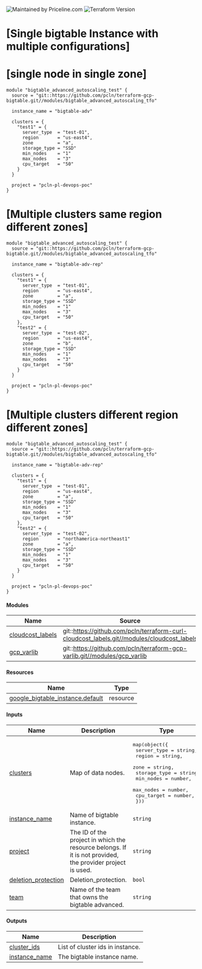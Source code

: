 ![Maintained by Priceline.com](https://img.shields.io/badge/maintained%20by-priceline.com-blue)
![Terraform Version](https://img.shields.io/badge/tf-%3E%3D0.12.0-blue.svg)

# [Single bigtable Instance with multiple configurations]
# [single node in single zone]
```
module "bigtable_advanced_autoscaling_test" {
  source = "git::https://github.com/pcln/terraform-gcp-bigtable.git//modules/bigtable_advanced_autoscaling_tfo"

  instance_name = "bigtable-adv"

  clusters = {
    "test1" = {
      server_type  = "test-01",
      region       = "us-east4",
      zone         = "a",
      storage_type = "SSD"
      min_nodes    = "1"
      max_nodes    = "3"
      cpu_target   = "50"
    }
  }

  project = "pcln-pl-devops-poc"
}
```

# [Multiple clusters same region different zones]
```
module "bigtable_advanced_autoscaling_test" {
  source = "git::https://github.com/pcln/terraform-gcp-bigtable.git//modules/bigtable_advanced_autoscaling_tfo"

  instance_name = "bigtable-adv-rep"

  clusters = {
    "test1" = {
      server_type  = "test-01",
      region       = "us-east4",
      zone         = "a",
      storage_type = "SSD"
      min_nodes    = "1"
      max_nodes    = "3"
      cpu_target   = "50"
    },
    "test2" = {
      server_type  = "test-02",
      region       = "us-east4",
      zone         = "b",
      storage_type = "SSD"
      min_nodes    = "1"
      max_nodes    = "3"
      cpu_target   = "50"
    }
  }

  project = "pcln-pl-devops-poc"
}
```

# [Multiple clusters different region different zones]
```
module "bigtable_advanced_autoscaling_test" {
  source = "git::https://github.com/pcln/terraform-gcp-bigtable.git//modules/bigtable_advanced_autoscaling_tfo"

  instance_name = "bigtable-adv-rep"

  clusters = {
    "test1" = {
      server_type  = "test-01",
      region       = "us-east4",
      zone         = "a",
      storage_type = "SSD"
      min_nodes    = "1"
      max_nodes    = "3"
      cpu_target   = "50"
    },
    "test2" = {
      server_type  = "test-02",
      region       = "northamerica-northeast1"
      zone         = "a",
      storage_type = "SSD"
      min_nodes    = "1"
      max_nodes    = "3"
      cpu_target   = "50"
    }
  }

  project = "pcln-pl-devops-poc"
}
```

<!-- BEGIN_TF_DOCS -->
#### Modules

| Name | Source | Version |
|------|--------|---------|
| <a name="module_cloudcost_labels"></a> [cloudcost_labels](#module_cloudcost_labels) | git::https://github.com/pcln/terraform-curl-cloudcost_labels.git//modules/cloudcost_labels | n/a |
| <a name="module_gcp_varlib"></a> [gcp_varlib](#module_gcp_varlib) | git::https://github.com/pcln/terraform-gcp-varlib.git//modules/gcp_varlib | n/a |

#### Resources

| Name | Type |
|------|------|
| [google_bigtable_instance.default](https://registry.terraform.io/providers/hashicorp/google/latest/docs/resources/bigtable_instance) | resource |

#### Inputs

| Name | Description | Type | Default | Required |
|------|-------------|------|---------|:--------:|
| <a name="input_clusters"></a> [clusters](#input_clusters) | Map of data nodes. | <pre>map(object({<br>    server_type  = string,<br>    region       = string,<br>    zone         = string,<br>    storage_type = string,<br>    min_nodes    = number,<br>    max_nodes    = number,<br>    cpu_target   = number,<br>  }))</pre> | n/a | yes |
| <a name="input_instance_name"></a> [instance_name](#input_instance_name) | Name of bigtable instance. | `string` | n/a | yes |
| <a name="input_project"></a> [project](#input_project) | The ID of the project in which the resource belongs. If it is not provided, the provider project is used. | `string` | n/a | yes |
| <a name="input_deletion_protection"></a> [deletion_protection](#input_deletion_protection) | Deletion_protection. | `bool` | `true` | no |
| <a name="input_team"></a> [team](#input_team) | Name of the team that owns the bigtable advanced. | `string` | `""` | no |

#### Outputs

| Name | Description |
|------|-------------|
| <a name="output_cluster_ids"></a> [cluster_ids](#output_cluster_ids) | List of cluster ids in instance. |
| <a name="output_instance_name"></a> [instance_name](#output_instance_name) | The bigtable instance name. |
<!-- END_TF_DOCS -->
